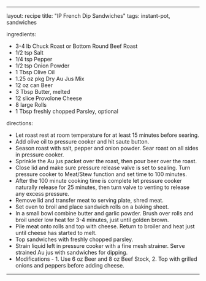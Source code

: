 ---

layout: recipe
title: "IP French Dip Sandwiches"
tags: instant-pot, sandwiches

ingredients:
- 3-4 lb Chuck Roast or Bottom Round Beef Roast
- 1/2 tsp Salt
- 1/4 tsp Pepper
- 1/2 tsp Onion Powder
- 1 Tbsp Olive Oil
- 1.25 oz pkg Dry Au Jus Mix
- 12 oz can Beer
- 3 Tbsp Butter, melted
- 12 slice Provolone Cheese
- 8 large Rolls
- 1 Tbsp freshly chopped Parsley, optional

directions:
- Let roast rest at room temperature for at least 15 minutes before searing.
- Add olive oil to pressure cooker and hit saute button. 
- Season roast with salt, pepper and onion powder. Sear roast on all sides in pressure cooker. 
- Sprinkle the Au jus packet over the roast, then pour beer over the roast. 
- Close lid and make sure pressure release valve is set to sealing. Turn pressure cooker to Meat/Stew function and set time to 100 minutes. 
- After the 100 minute cooking time is complete let pressure cooker naturally release for 25 minutes, then turn valve to venting to release any excess pressure. 
- Remove lid and transfer meat to serving plate, shred meat. 
- Set oven to broil and place sandwich rolls on a baking sheet. 
- In a small bowl combine butter and garlic powder. Brush over rolls and broil under low heat for 3-4 minutes, just until golden brown. 
- Pile meat onto rolls and top with cheese. Return to broiler and heat just until cheese has started to melt.
- Top sandwiches with freshly chopped parsley.
- Strain liquid left in pressure cooker with a fine mesh strainer. Serve strained Au jus with sandwiches for dipping.
- Modifications - 1. Use 6 oz Beer and 8 oz Beef Stock, 2. Top with grilled onions and peppers before adding cheese.

---